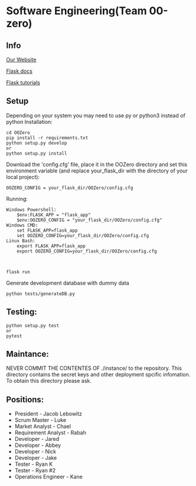 # Software Engineering(Team 00-zero)

## Info
[Our Website](http://augmentedmode.pythonanywhere.com/)

[Flask docs](http://exploreflask.com/en/latest/index.html)

[Flask tutorials](https://blog.miguelgrinberg.com/post/the-flask-mega-tutorial-part-i-hello-world)

## Setup
Depending on your system you may need to use py or python3 instead of python
Installation:
```
cd OOZero
pip install -r requirements.txt
python setup.py develop
or
python setup.py install
```
Download the 'config.cfg' file, place it in the OOZero directory and
set this environment variable (and replace your_flask_dir with the directory
of your local project):
```
OOZERO_CONFIG = your_flask_dir/OOZero/config.cfg
```
Running:
```
Windows Powershell: 
    $env:FLASK_APP = "flask_app"
    $env:OOZERO_CONFIG = "your_flask_dir/OOZero/config.cfg"
Windows CMD: 
    set FLASK_APP=flask_app
    set OOZERO_CONFIG=your_flask_dir/OOZero/config.cfg
Linux Bash: 
    export FLASK_APP=flask_app
    export OOZERO_CONFIG=your_flask_dir/OOZero/config.cfg



flask run
```
Generate development database with dummy data
```
python tests/generateDB.py
```
## Testing:

```
python setup.py test
or
pytest
```

## Maintance:
NEVER COMMIT THE CONTENTES OF ./instance/ to the repository. This directory contains the secret keys and other deployment spcific infomation. To obtain this directory please ask.


## Positions:
* President - Jacob Lebowitz
* Scrum Master - Luke
* Market Analyst - Chael
* Requirement Analyst - Rabah
* Developer - Jared
* Developer - Abbey
* Developer - Nick
* Developer - Jake
* Tester - Ryan K
* Tester - Ryan #2
* Operations Engineer - Kane

